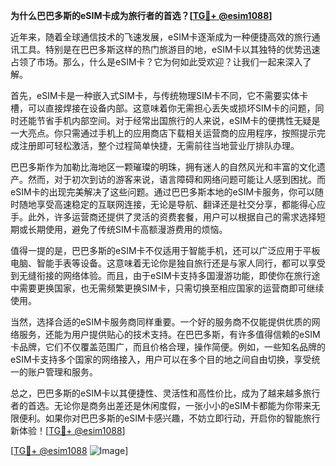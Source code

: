**为什么巴巴多斯的eSIM卡成为旅行者的首选？[[TG💪+ @esim1088](https://t.me/s/esim1088)]**

近年来，随着全球通信技术的飞速发展，eSIM卡逐渐成为一种便捷高效的旅行通讯工具。特别是在巴巴多斯这样的热门旅游目的地，eSIM卡以其独特的优势迅速占领了市场。那么，什么是eSIM卡？它为何如此受欢迎？让我们一起来深入了解。

首先，eSIM卡是一种嵌入式SIM卡，与传统物理SIM卡不同，它不需要实体卡槽，可以直接焊接在设备内部。这意味着你无需担心丢失或损坏SIM卡的问题，同时还能节省手机内部空间。对于经常出国旅行的人来说，eSIM卡的便携性无疑是一大亮点。你只需通过手机上的应用商店下载相关运营商的应用程序，按照提示完成注册即可轻松激活，整个过程简单快捷，无需前往当地营业厅排队办理。

巴巴多斯作为加勒比海地区一颗璀璨的明珠，拥有迷人的自然风光和丰富的文化遗产。然而，对于初次到访的游客来说，语言障碍和网络问题可能让人感到困扰。而eSIM卡的出现完美解决了这些问题。通过巴巴多斯本地的eSIM卡服务，你可以随时随地享受高速稳定的互联网连接，无论是导航、翻译还是社交分享，都能得心应手。此外，许多运营商还提供了灵活的资费套餐，用户可以根据自己的需求选择短期或长期使用，避免了传统SIM卡高额漫游费用的烦恼。

值得一提的是，巴巴多斯的eSIM卡不仅适用于智能手机，还可以广泛应用于平板电脑、智能手表等设备。这意味着无论你是独自旅行还是与家人同行，都可以享受到无缝衔接的网络体验。而且，由于eSIM卡支持多国漫游功能，即使你在旅行途中需要更换国家，也无需频繁更换SIM卡，只需切换至相应国家的运营商即可继续使用。

当然，选择合适的eSIM卡服务商同样重要。一个好的服务商不仅能提供优质的网络服务，还能为用户提供贴心的技术支持。在巴巴多斯，有许多值得信赖的eSIM卡品牌，它们不仅覆盖范围广，而且价格合理，操作简便。例如，一些知名品牌的eSIM卡支持多个国家的网络接入，用户可以在多个目的地之间自由切换，享受统一的账户管理和服务。

总之，巴巴多斯的eSIM卡以其便捷性、灵活性和高性价比，成为了越来越多旅行者的首选。无论你是商务出差还是休闲度假，一张小小的eSIM卡都能为你带来无限便利。如果你对巴巴多斯的eSIM卡感兴趣，不妨立即行动，开启你的智能旅行新体验！[[TG💪+ @esim1088](https://t.me/s/esim1088)]

[[TG💪+ @esim1088](https://t.me/s/esim1088) ![Image](https://i.postimg.cc/4NQfJmqS/Snipaste-2025-05-13-00-14-12.png)]